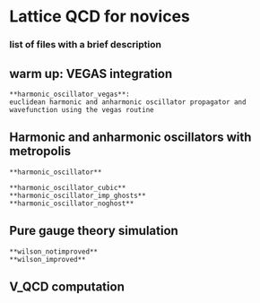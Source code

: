 # Lattice QCD for novices
### 	list of files with a brief description
## warm up: VEGAS integration
	**harmonic_oscillator_vegas**: 
	euclidean harmonic and anharmonic oscillator propagator and wavefunction using the vegas routine

## Harmonic and anharmonic oscillators with metropolis
	**harmonic_oscillator**
	
	**harmonic_oscillator_cubic**
	**harmonic_oscillator_imp_ghosts**
	**harmonic_oscillator_noghost**

## Pure gauge theory simulation <wilson loops>
	**wilson_notimproved**
	**wilson_improved**

## V_QCD computation








